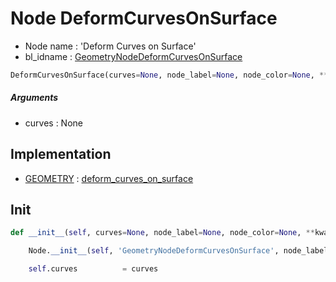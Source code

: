 # Node DeformCurvesOnSurface

- Node name : 'Deform Curves on Surface'
- bl_idname : [GeometryNodeDeformCurvesOnSurface](https://docs.blender.org/api/current/bpy.types.GeometryNodeDeformCurvesOnSurface.html)


``` python
DeformCurvesOnSurface(curves=None, node_label=None, node_color=None, **kwargs)
```
##### Arguments

- curves : None

## Implementation

- [GEOMETRY](/docs/GeoNodes/socket_GEOMETRY.md) : [deform_curves_on_surface](/docs/GeoNodes/socket_GEOMETRY.md#deform_curves_on_surface)

## Init

``` python
def __init__(self, curves=None, node_label=None, node_color=None, **kwargs):

    Node.__init__(self, 'GeometryNodeDeformCurvesOnSurface', node_label=node_label, node_color=node_color, **kwargs)

    self.curves          = curves
```
